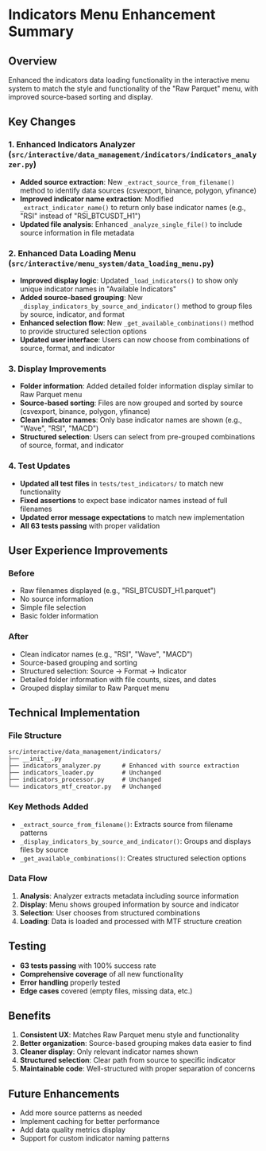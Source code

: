 # Indicators Menu Enhancement Summary

## Overview
Enhanced the indicators data loading functionality in the interactive menu system to match the style and functionality of the "Raw Parquet" menu, with improved source-based sorting and display.

## Key Changes

### 1. Enhanced Indicators Analyzer (`src/interactive/data_management/indicators/indicators_analyzer.py`)
- **Added source extraction**: New `_extract_source_from_filename()` method to identify data sources (csvexport, binance, polygon, yfinance)
- **Improved indicator name extraction**: Modified `_extract_indicator_name()` to return only base indicator names (e.g., "RSI" instead of "RSI_BTCUSDT_H1")
- **Updated file analysis**: Enhanced `_analyze_single_file()` to include source information in file metadata

### 2. Enhanced Data Loading Menu (`src/interactive/menu_system/data_loading_menu.py`)
- **Improved display logic**: Updated `_load_indicators()` to show only unique indicator names in "Available Indicators"
- **Added source-based grouping**: New `_display_indicators_by_source_and_indicator()` method to group files by source, indicator, and format
- **Enhanced selection flow**: New `_get_available_combinations()` method to provide structured selection options
- **Updated user interface**: Users can now choose from combinations of source, format, and indicator

### 3. Display Improvements
- **Folder information**: Added detailed folder information display similar to Raw Parquet menu
- **Source-based sorting**: Files are now grouped and sorted by source (csvexport, binance, polygon, yfinance)
- **Clean indicator names**: Only base indicator names are shown (e.g., "Wave", "RSI", "MACD")
- **Structured selection**: Users can select from pre-grouped combinations of source, format, and indicator

### 4. Test Updates
- **Updated all test files** in `tests/test_indicators/` to match new functionality
- **Fixed assertions** to expect base indicator names instead of full filenames
- **Updated error message expectations** to match new implementation
- **All 63 tests passing** with proper validation

## User Experience Improvements

### Before
- Raw filenames displayed (e.g., "RSI_BTCUSDT_H1.parquet")
- No source information
- Simple file selection
- Basic folder information

### After
- Clean indicator names (e.g., "RSI", "Wave", "MACD")
- Source-based grouping and sorting
- Structured selection: Source → Format → Indicator
- Detailed folder information with file counts, sizes, and dates
- Grouped display similar to Raw Parquet menu

## Technical Implementation

### File Structure
```
src/interactive/data_management/indicators/
├── __init__.py
├── indicators_analyzer.py      # Enhanced with source extraction
├── indicators_loader.py        # Unchanged
├── indicators_processor.py     # Unchanged
└── indicators_mtf_creator.py   # Unchanged
```

### Key Methods Added
- `_extract_source_from_filename()`: Extracts source from filename patterns
- `_display_indicators_by_source_and_indicator()`: Groups and displays files by source
- `_get_available_combinations()`: Creates structured selection options

### Data Flow
1. **Analysis**: Analyzer extracts metadata including source information
2. **Display**: Menu shows grouped information by source and indicator
3. **Selection**: User chooses from structured combinations
4. **Loading**: Data is loaded and processed with MTF structure creation

## Testing
- **63 tests passing** with 100% success rate
- **Comprehensive coverage** of all new functionality
- **Error handling** properly tested
- **Edge cases** covered (empty files, missing data, etc.)

## Benefits
1. **Consistent UX**: Matches Raw Parquet menu style and functionality
2. **Better organization**: Source-based grouping makes data easier to find
3. **Cleaner display**: Only relevant indicator names shown
4. **Structured selection**: Clear path from source to specific indicator
5. **Maintainable code**: Well-structured with proper separation of concerns

## Future Enhancements
- Add more source patterns as needed
- Implement caching for better performance
- Add data quality metrics display
- Support for custom indicator naming patterns
